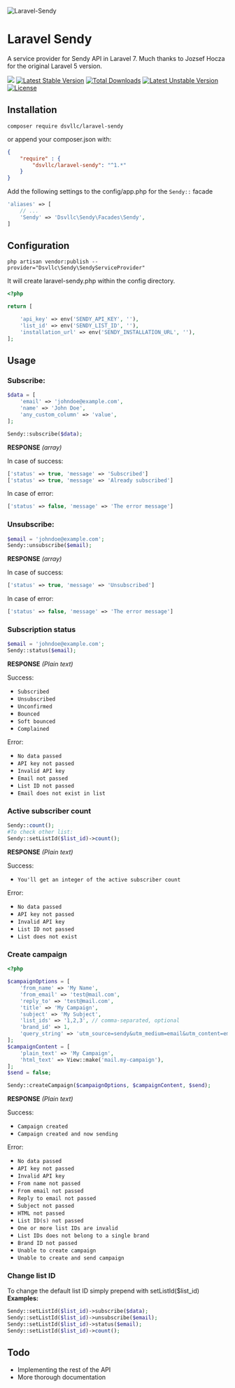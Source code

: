 ![Laravel-Sendy](https://dscape-llc.com/assets/downloads/laravel-sendy.png)
# Laravel Sendy
A service provider for Sendy API in Laravel 7. Much thanks to Jozsef Hocza for the original Laravel 5 version.

<a href="https://codeclimate.com/github/dsvllc/laravel-sendy/maintainability"><img src="https://api.codeclimate.com/v1/badges/d8a44f124642c289c7ac/maintainability" /></a> [![Latest Stable Version](https://poser.pugx.org/dsvllc/laravel-sendy/v)](//packagist.org/packages/dsvllc/laravel-sendy) [![Total Downloads](https://poser.pugx.org/dsvllc/laravel-sendy/downloads)](//packagist.org/packages/dsvllc/laravel-sendy) [![Latest Unstable Version](https://poser.pugx.org/dsvllc/laravel-sendy/v/unstable)](//packagist.org/packages/dsvllc/laravel-sendy) [![License](https://poser.pugx.org/dsvllc/laravel-sendy/license)](//packagist.org/packages/dsvllc/laravel-sendy)

## Installation
```shell
composer require dsvllc/laravel-sendy
```

or append your composer.json with:

```json
{
    "require" : {
        "dsvllc/laravel-sendy": "^1.*"
    }
}
```
Add the following settings to the config/app.php for the `Sendy::` facade

```php
'aliases' => [
    // ...
    'Sendy' => 'Dsvllc\Sendy\Facades\Sendy',
]
```

## Configuration
```shell
php artisan vendor:publish --provider="Dsvllc\Sendy\SendyServiceProvider"
```

It will create laravel-sendy.php within the config directory.

```php
<?php

return [

    'api_key' => env('SENDY_API_KEY', ''),
    'list_id' => env('SENDY_LIST_ID', ''),
    'installation_url' => env('SENDY_INSTALLATION_URL', ''),
];
```

## Usage
### Subscribe:

```php
$data = [
    'email' => 'johndoe@example.com',
    'name' => 'John Doe',
    'any_custom_column' => 'value',
];

Sendy::subscribe($data);
```

**RESPONSE** *(array)*

In case of success:

```php
['status' => true, 'message' => 'Subscribed']
['status' => true, 'message' => 'Already subscribed']
```
In case of error:

```php
['status' => false, 'message' => 'The error message']
```

### Unsubscribe:

```php
$email = 'johndoe@example.com';
Sendy::unsubscribe($email);
```

**RESPONSE** *(array)*

In case of success:

```php
['status' => true, 'message' => 'Unsubscribed']
```
In case of error:

```php
['status' => false, 'message' => 'The error message']
```

### Subscription status

```php
$email = 'johndoe@example.com';
Sendy::status($email);
```

**RESPONSE** *(Plain text)*

Success: 

- `Subscribed`
- `Unsubscribed`
- `Unconfirmed`
- `Bounced`
- `Soft bounced`
- `Complained`

Error:

- `No data passed`
- `API key not passed`
- `Invalid API key`
- `Email not passed`
- `List ID not passed`
- `Email does not exist in list`

### Active subscriber count

```php
Sendy::count();
#To check other list:
Sendy::setListId($list_id)->count();
```

**RESPONSE** *(Plain text)*

Success: 

- `You'll get an integer of the active subscriber count`

Error: 

- `No data passed`
- `API key not passed`
- `Invalid API key`
- `List ID not passed`
- `List does not exist`


### Create campaign

```php
<?php

$campaignOptions = [
    'from_name' => 'My Name',
    'from_email' => 'test@mail.com',
    'reply_to' => 'test@mail.com',
    'title' => 'My Campaign',
    'subject' => 'My Subject',
    'list_ids' => '1,2,3', // comma-separated, optional
    'brand_id' => 1,
    'query_string' => 'utm_source=sendy&utm_medium=email&utm_content=email%20newsletter&utm_campaign=email%20newsletter',
];
$campaignContent = [
    'plain_text' => 'My Campaign',
    'html_text' => View::make('mail.my-campaign'),
];
$send = false;

Sendy::createCampaign($campaignOptions, $campaignContent, $send);
```

**RESPONSE** *(Plain text)*

Success: 

- `Campaign created`
- `Campaign created and now sending`

Error: 

- `No data passed`
- `API key not passed`
- `Invalid API key`
- `From name not passed`
- `From email not passed`
- `Reply to email not passed`
- `Subject not passed`
- `HTML not passed`
- `List ID(s) not passed`
- `One or more list IDs are invalid`
- `List IDs does not belong to a single brand`
- `Brand ID not passed`
- `Unable to create campaign`
- `Unable to create and send campaign`

### Change list ID

To change the default list ID simply prepend with setListId($list_id)  
**Examples:**  

```php
Sendy::setListId($list_id)->subscribe($data);
Sendy::setListId($list_id)->unsubscribe($email);
Sendy::setListId($list_id)->status($email);
Sendy::setListId($list_id)->count();
```

## Todo

* Implementing the rest of the API
* More thorough documentation
